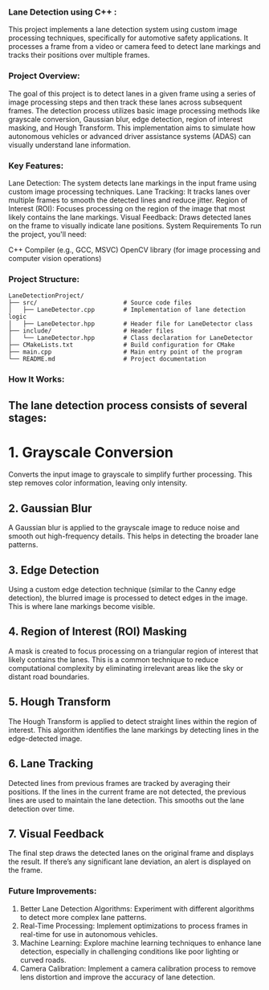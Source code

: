 ### Lane Detection using C++ : 
  This project implements a lane detection system using custom image processing techniques, specifically for automotive safety applications. It processes a frame from a video or camera feed to detect lane markings and tracks their positions over multiple frames.

### Project Overview: 
  The goal of this project is to detect lanes in a given frame using a series of image processing steps and then track these lanes across subsequent frames. The detection process utilizes basic image processing methods like grayscale conversion, Gaussian blur, edge        detection, region of interest masking, and Hough Transform.
  This implementation aims to simulate how autonomous vehicles or advanced driver assistance systems (ADAS) can visually understand lane information.

### Key Features: 
  Lane Detection: The system detects lane markings in the input frame using custom image processing techniques.
  Lane Tracking: It tracks lanes over multiple frames to smooth the detected lines and reduce jitter.
  Region of Interest (ROI): Focuses processing on the region of the image that most likely contains the lane markings.
  Visual Feedback: Draws detected lanes on the frame to visually indicate lane positions.
  System Requirements
  To run the project, you'll need:

  C++ Compiler (e.g., GCC, MSVC)
  OpenCV library (for image processing and computer vision operations)

### Project Structure: 
    LaneDetectionProject/
    ├── src/                        # Source code files
    │   ├── LaneDetector.cpp        # Implementation of lane detection logic
    │   ├── LaneDetector.hpp        # Header file for LaneDetector class
    ├── include/                    # Header files
    │   └── LaneDetector.hpp        # Class declaration for LaneDetector
    ├── CMakeLists.txt              # Build configuration for CMake
    ├── main.cpp                    # Main entry point of the program
    └── README.md                   # Project documentation

### How It Works:
## The lane detection process consists of several stages:

# 1. Grayscale Conversion
   Converts the input image to grayscale to simplify further processing. This step removes color information, leaving only intensity.
## 2. Gaussian Blur
   A Gaussian blur is applied to the grayscale image to reduce noise and smooth out high-frequency details. This helps in detecting the broader lane patterns.
## 3. Edge Detection
   Using a custom edge detection technique (similar to the Canny edge detection), the blurred image is processed to detect edges in the image. This is where lane markings become visible.
## 4. Region of Interest (ROI) Masking
   A mask is created to focus processing on a triangular region of interest that likely contains the lanes. This is a common technique to reduce computational complexity by eliminating irrelevant areas like the sky or distant road boundaries.
## 5. Hough Transform
   The Hough Transform is applied to detect straight lines within the region of interest. This algorithm identifies the lane markings by detecting lines in the edge-detected image.
## 6. Lane Tracking
   Detected lines from previous frames are tracked by averaging their positions. If the lines in the current frame are not detected, the previous lines are used to maintain the lane detection. This smooths out the lane detection over time.
## 7. Visual Feedback
   The final step draws the detected lanes on the original frame and displays the result. If there’s any significant lane deviation, an alert is displayed on the frame.

### Future Improvements:
   1. Better Lane Detection Algorithms: Experiment with different algorithms to detect more complex lane patterns.
   2. Real-Time Processing: Implement optimizations to process frames in real-time for use in autonomous vehicles.
   3. Machine Learning: Explore machine learning techniques to enhance lane detection, especially in challenging conditions like poor lighting or curved roads.
   4. Camera Calibration: Implement a camera calibration process to remove lens distortion and improve the accuracy of lane detection.
